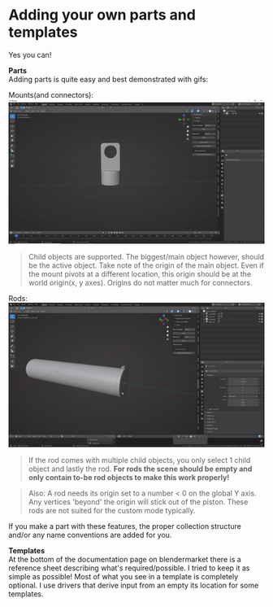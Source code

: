 # Adding your own parts and templates

Yes you can!

**Parts**  
Adding parts is quite easy and best demonstrated with gifs:

Mounts(and connectors):  
![Mounts and connectors](../gifs/makemountcon.gif)

> Child objects are supported. The biggest/main object however, should be the active object. Take note of the origin of the main object. Even if the mount pivots at a different location, this origin should be at the world origin(x, y axes). Origins do not matter much for connectors.

Rods:  
![Rods](../gifs/makerod.gif)

>If the rod comes with multiple child objects, you only select 1 child object and lastly the rod. **For rods the scene should be empty and only contain to-be rod objects to make this work properly!**

>Also: A rod needs its origin set to a number < 0 on the global Y axis. Any vertices 'beyond' the origin will stick out of the piston. These rods are not suited for the custom mode typically.


If you make a part with these features, the proper collection structure and/or any name conventions are added for you.


**Templates**  
At the bottom of the documentation page on blendermarket there is a reference sheet describing what's required/possible. I tried to keep it as simple as possible! Most of what you see in a template is completely optional. I use drivers that derive input from an empty its location for some templates.
